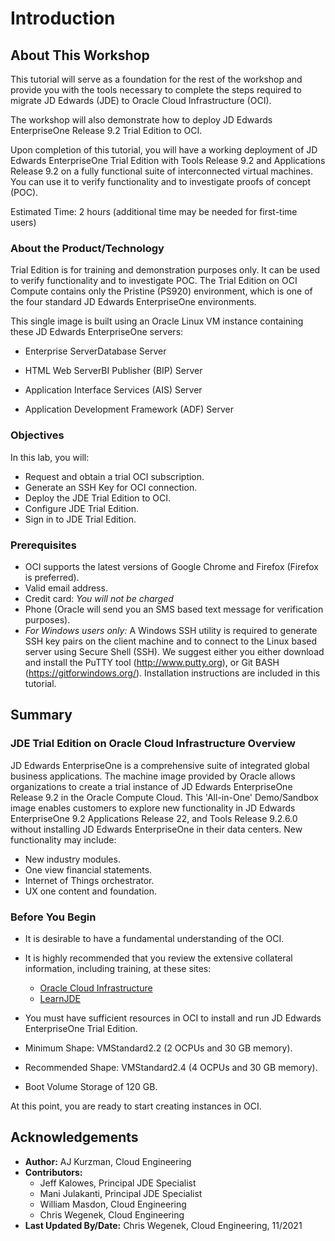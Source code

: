 # Introduction

## About This Workshop

This tutorial will serve as a foundation for the rest of the workshop and provide you with the tools necessary to complete the steps required to migrate JD Edwards (JDE) to Oracle Cloud Infrastructure (OCI).

The workshop will also demonstrate how to deploy JD Edwards EnterpriseOne Release 9.2 Trial Edition to OCI.

Upon completion of this tutorial, you will have a working deployment of JD Edwards EnterpriseOne Trial Edition with Tools Release 9.2 and Applications Release 9.2 on a fully functional suite of interconnected virtual machines. You can use it to verify functionality and to investigate proofs of concept (POC).

Estimated Time: 2 hours (additional time may be needed for first-time users)

### About the Product/Technology

Trial Edition is for training and demonstration purposes only. It can be used to verify functionality and to investigate POC. The Trial Edition on OCI Compute contains only the Pristine (PS920) environment, which is one of the four standard JD Edwards EnterpriseOne environments.  

This single image is built using an Oracle Linux VM instance containing these JD Edwards EnterpriseOne servers:

* Enterprise ServerDatabase Server

* HTML Web ServerBI Publisher (BIP) Server

* Application Interface Services (AIS) Server

* Application Development Framework (ADF) Server


### Objectives

In this lab, you will:
* Request and obtain a trial OCI subscription.
* Generate an SSH Key for OCI connection.
* Deploy the JDE Trial Edition to OCI.
* Configure JDE Trial Edition.
* Sign in to JDE Trial Edition.


### Prerequisites

* OCI supports the latest versions of Google Chrome and Firefox (Firefox is preferred).
* Valid email address.
* Credit card: *You will not be charged*
* Phone (Oracle will send you an SMS based text message for verification purposes).
* *For Windows users only:* A Windows SSH utility is required to generate SSH key pairs on the client machine and to connect to the Linux based server using Secure Shell (SSH). We suggest either you either download and install the PuTTY tool (http://www.putty.org), or Git BASH (https://gitforwindows.org/). Installation instructions are included in this tutorial.

## Summary

### JDE Trial Edition on Oracle Cloud Infrastructure Overview

JD Edwards EnterpriseOne is a comprehensive suite of integrated global business applications. The machine image provided by Oracle allows organizations to create a trial instance of JD Edwards EnterpriseOne Release 9.2 in the Oracle Compute Cloud. This 'All-in-One' Demo/Sandbox image enables customers to explore new functionality in JD Edwards EnterpriseOne 9.2 Applications Release 22, and Tools Release 9.2.6.0 without installing JD Edwards EnterpriseOne in their data centers. New functionality may include:

* New industry modules.
* One view financial statements.
* Internet of Things orchestrator.
* UX one content and foundation.

### Before You Begin

* It is desirable to have a fundamental understanding of the OCI.
* It is highly recommended that you review the extensive collateral information, including training, at these sites:
    * [Oracle Cloud Infrastructure](https://www.oracle.com/cloud/)
    * [LearnJDE](https://docs.oracle.com/cd/E84502_01/learnjde/cloud_overview.html)

* You must have sufficient resources in OCI to install and run JD Edwards EnterpriseOne Trial Edition.
* Minimum Shape: VMStandard2.2 (2 OCPUs and 30 GB memory).
* Recommended Shape: VMStandard2.4 (4 OCPUs and 30 GB memory).
* Boot Volume Storage of 120 GB.

At this point, you are ready to start creating instances in OCI.

## Acknowledgements

* **Author:** AJ Kurzman, Cloud Engineering
* **Contributors:**
    * Jeff Kalowes, Principal JDE Specialist
    * Mani Julakanti, Principal JDE Specialist
    * William Masdon, Cloud Engineering
    * Chris Wegenek, Cloud Engineering
* **Last Updated By/Date:** Chris Wegenek, Cloud Engineering, 11/2021

